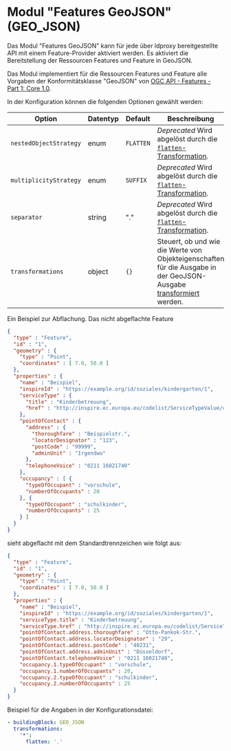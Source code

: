 # Modul "Features GeoJSON" (GEO_JSON)

Das Modul "Features GeoJSON" kann für jede über ldproxy bereitgestellte API mit einem Feature-Provider aktiviert werden. Es aktiviert die Bereitstellung der Ressourcen Features und Feature in GeoJSON.

Das Modul implementiert für die Ressourcen Features und Feature alle Vorgaben der Konformitätsklasse "GeoJSON" von [OGC API - Features - Part 1: Core 1.0](http://www.opengis.net/doc/IS/ogcapi-features-1/1.0#rc_geojson).

In der Konfiguration können die folgenden Optionen gewählt werden:

|Option |Datentyp |Default |Beschreibung
| --- | --- | --- | ---
|`nestedObjectStrategy` |enum |`FLATTEN` |*Deprecated* Wird abgelöst durch die [`flatten`-Transformation](../../providers/transformations.md).
|`multiplicityStrategy` |enum |`SUFFIX` |*Deprecated* Wird abgelöst durch die [`flatten`-Transformation](../../providers/transformations.md).
|`separator` |string |"." |*Deprecated* Wird abgelöst durch die [`flatten`-Transformation](../../providers/transformations.md).
|`transformations` |object |`{}` |Steuert, ob und wie die Werte von Objekteigenschaften für die Ausgabe in der GeoJSON-Ausgabe [transformiert](general-rules.md#transformations) werden.

Ein Beispiel zur Abflachung. Das nicht abgeflachte Feature

```json
{
  "type" : "Feature",
  "id" : "1",
  "geometry" : {
    "type" : "Point",
    "coordinates" : [ 7.0, 50.0 ]
  },
  "properties" : {
    "name" : "Beispiel",
    "inspireId" : "https://example.org/id/soziales/kindergarten/1",
    "serviceType" : {
      "title" : "Kinderbetreuung",
      "href" : "http://inspire.ec.europa.eu/codelist/ServiceTypeValue/childCareService"
    },
    "pointOfContact" : {
      "address" : {
        "thoroughfare" : "Beispielstr.",
        "locatorDesignator" : "123",
        "postCode" : "99999",
        "adminUnit" : "Irgendwo"
      },
      "telephoneVoice" : "0211 16021740"
    },
    "occupancy" : [ {
      "typeOfOccupant" : "vorschule",
      "numberOfOccupants" : 20
    }, {
      "typeOfOccupant" : "schulkinder",
      "numberOfOccupants" : 25
    } ]
  }
}
```

sieht abgeflacht mit dem Standardtrennzeichen wie folgt aus:

```json
{
  "type" : "Feature",
  "id" : "1",
  "geometry" : {
    "type" : "Point",
    "coordinates" : [ 7.0, 50.0 ]
  },
  "properties" : {
    "name" : "Beispiel",
    "inspireId" : "https://example.org/id/soziales/kindergarten/1",
    "serviceType.title" : "Kinderbetreuung",
    "serviceType.href" : "http://inspire.ec.europa.eu/codelist/ServiceTypeValue/childCareService",
    "pointOfContact.address.thoroughfare" : "Otto-Pankok-Str.",
    "pointOfContact.address.locatorDesignator" : "29",
    "pointOfContact.address.postCode" : "40231",
    "pointOfContact.address.adminUnit" : "Düsseldorf",
    "pointOfContact.telephoneVoice" : "0211 16021740",
    "occupancy.1.typeOfOccupant" : "vorschule",
    "occupancy.1.numberOfOccupants" : 20,
    "occupancy.2.typeOfOccupant" : "schulkinder",
    "occupancy.2.numberOfOccupants" : 25
  }
}
```

Beispiel für die Angaben in der Konfigurationsdatei:

```yaml
- buildingBlock: GEO_JSON
  transformations:  
    '*':
      flatten: '.'
```
